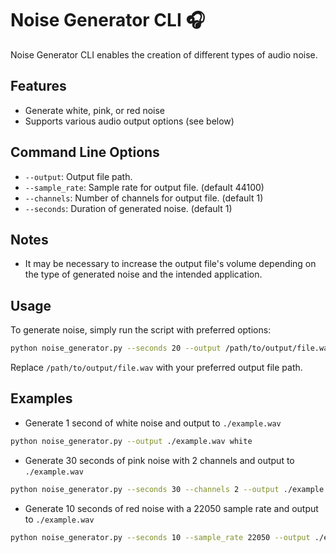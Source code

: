 # Noise Generator CLI 🎧
Noise Generator CLI enables the creation of different types of audio noise.

## Features
- Generate white, pink, or red noise
- Supports various audio output options (see below)

## Command Line Options
- `--output`: Output file path.
- `--sample_rate`: Sample rate for output file. (default 44100)
- `--channels`: Number of channels for output file. (default 1)
- `--seconds`: Duration of generated noise. (default 1)

## Notes
- It may be necessary to increase the output file's volume depending on the type of generated noise and the intended application. 

## Usage
To generate noise, simply run the script with preferred options:
```sh
python noise_generator.py --seconds 20 --output /path/to/output/file.wav red
```
Replace `/path/to/output/file.wav` with your preferred output file path.

## Examples
- Generate 1 second of white noise and output to `./example.wav`
```sh
python noise_generator.py --output ./example.wav white
```

- Generate 30 seconds of pink noise with 2 channels and output to `./example.wav`
```sh
python noise_generator.py --seconds 30 --channels 2 --output ./example.wav pink
```

- Generate 10 seconds of red noise with a 22050 sample rate and output to `./example.wav`
```sh
python noise_generator.py --seconds 10 --sample_rate 22050 --output ./example.wav red
```